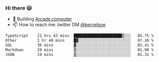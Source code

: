 ### Hi there 😃

- 🔨 Building [Arcade.computer](https://arcade.computer)
- 📫 How to reach me: twitter DM [@kernelsoe](https://twitter.com/kernelsoe)

<!--START_SECTION:waka-->

```txt
TypeScript    21 hrs 43 mins  █████████████████████▒░░░   85.75 %
Other         1 hr 48 mins    █▓░░░░░░░░░░░░░░░░░░░░░░░   07.16 %
SQL           36 mins         ▓░░░░░░░░░░░░░░░░░░░░░░░░   02.41 %
Markdown      28 mins         ▒░░░░░░░░░░░░░░░░░░░░░░░░   01.90 %
JSON          19 mins         ▒░░░░░░░░░░░░░░░░░░░░░░░░   01.31 %
```

<!--END_SECTION:waka-->
